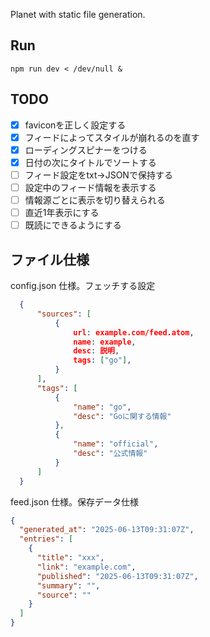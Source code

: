 Planet with static file generation.

## Run

```
npm run dev < /dev/null &
```

## TODO

- [x] faviconを正しく設定する
- [x] フィードによってスタイルが崩れるのを直す
- [x] ローディングスピナーをつける
- [x] 日付の次にタイトルでソートする
- [ ] フィード設定をtxt->JSONで保持する
- [ ] 設定中のフィード情報を表示する
- [ ] 情報源ごとに表示を切り替えられる
- [ ] 直近1年表示にする
- [ ] 既読にできるようにする

## ファイル仕様

config.json 仕様。フェッチする設定

```json
  {
      "sources": [
          {
              url: example.com/feed.atom,
              name: example,
              desc: 説明,
              tags: ["go"],
          }
      ],
      "tags": [
          {
              "name": "go",
              "desc": "Goに関する情報"
          },
          {
              "name": "official",
              "desc": "公式情報"
          }
      ]
  }
```

feed.json 仕様。保存データ仕様

```json
{
  "generated_at": "2025-06-13T09:31:07Z",
  "entries": [
    {
      "title": "xxx",
      "link": "example.com",
      "published": "2025-06-13T09:31:07Z",
      "summary": "",
      "source": ""
    }
  ]
}
```
